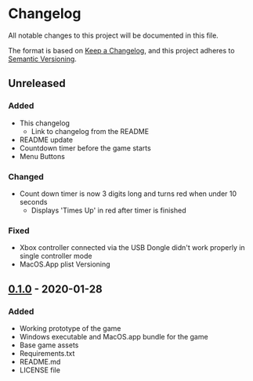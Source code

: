 # Changelog
All notable changes to this project will be documented in this file.

The format is based on [Keep a Changelog](https://keepachangelog.com/en/1.0.0/),
and this project adheres to [Semantic Versioning](https://semver.org/spec/v2.0.0.html).

## Unreleased
### Added
- This changelog
  - Link to changelog from the README
- README update
- Countdown timer before the game starts
- Menu Buttons

### Changed
- Count down timer is now 3 digits long and turns red when under 10 seconds
    - Displays 'Times Up' in red after timer is finished

### Fixed
- Xbox controller connected via the USB Dongle didn't work properly in single controller mode
- MacOS.App plist Versioning

## [0.1.0] - 2020-01-28
### Added
- Working prototype of the game
- Windows executable and MacOS.app bundle for the game
- Base game assets
- Requirements.txt
- README.md
- LICENSE file


[0.1.0]: https://github.com/bly852/food-wars/releases/tag/0.1.0
